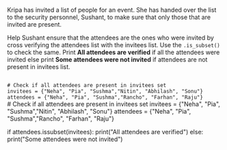 Kripa has invited a list of people for an event. She has handed over the list to the security personnel, Sushant, to make sure that only those that are invited are present.

Help Sushant ensure that the attendees are the ones who were invited by cross verifying the attendees list with the invitees list. Use the `.is_subset()` to check the same. Print **All attendees are verified** if all the attendees were invited else print **Some attendees were not invited** if attendees are not present in invitees list.

<Editor lang="python" type="exercise">
<code>
# Check if all attendees are present in invitees set
invitees = {"Neha", "Pia", "Sushma","Nitin", "Abhilash", "Sonu"}
attendees = {"Neha", "Pia", "Sushma","Rancho", "Farhan", "Raju"}
</code>

<solution>
# Check if all attendees are present in invitees set
invitees = {"Neha", "Pia", "Sushma","Nitin", "Abhilash", "Sonu"}
attendees = {"Neha", "Pia", "Sushma","Rancho", "Farhan", "Raju"}

if attendees.issubset(invitees):
  print("All attendees are verified")
else:
  print("Some attendees were not invited")
</solution>
</Editor>